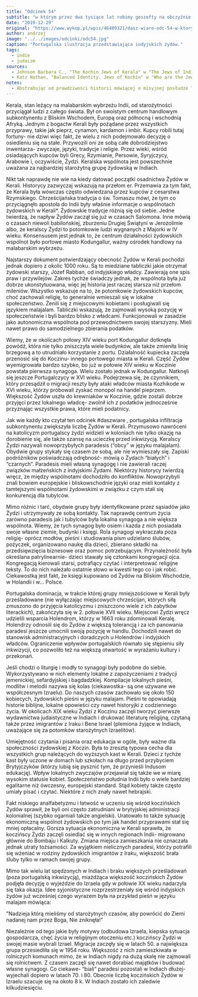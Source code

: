 ```yaml
---
title: "Odcinek 54"
subtitle: "w którym przez dwa tysiące lat robimy geszefty na obczyźnie."
date: "2019-12-29"
original: "https://www.wykop.pl/wpis/46409321/dasz-wiare-odc-54-w-ktorym-przez-dwa-tysiace-lat-r/"
author: andrzej
image: "../../images/odcinki/odc54.jpg"
caption: "Portugalska ilustracja przedstawiająca indyjskich żydów."
tags:
  - indie
  - judaizm
sources:
  - Johnson Barbara C., "The Kochin Jews of Kerala" w "The Jews of India. A Story of Three Communities"
  - Katz Nathan, "Balanced Identity. Jews of Kochin" w "Who are the Jews of India"
notes:
  - Abstrahując od prawdziwości historii mówiącej o misyjnej posłudze Tomasza w Indiach, generalnie przyjmuje się, że pierwsi misjonarze- 1. podróżowali szlakami handlowymi (bo jako uczęszczane drogi były one bezpieczniejsze), 2. często mieli kontakty z kupcami (a nawet sami nimi byli), 3. odwiedzali miasta ze wspólnotami żydowskimi (bo większość zwolenników Jezusa na samiutkim początku była przecież Żydami)
---
```


Kerala, stan leżący na malabarskim wybrzeżu Indii, od starożytności przyciągał ludzi z całego świata. Był on swoistym centrum handlowym subkontynentu z Bliskim Wschodem, Europą oraz północną i wschodnią Afryką. Jednym z bogactw Kerali były pożądane przez wszystkich przyprawy, takie jak pieprz, cynamon, kardamon i imbir. Kupcy robili tutaj fortuny- nie dziwi więc fakt, że wielu z nich podejmowało decyzję o osiedleniu się na stałe. Przywozili oni ze sobą całe dobrodziejstwo inwentarza- zwyczaje, języki, tradycje i religie. Przez wieki, wśród osiadających kupców byli Grecy, Rzymianie, Persowie, Syryjczycy, Arabowie i, oczywiście, Żydzi. Keralska wspólnota jest powszechnie uważana za najbardziej starożytną grupę żydowską w Indiach.

Nikt tak naprawdę nie wie na kiedy datować początki osadnictwa Żydów w Kerali. Historycy zazwyczaj wskazują na przełom er. Przemawia za tym fakt, że Kerala była wówczas często odwiedzana przez kupców z cesarstwa Rzymskiego. Chrześcijańska tradycja o św. Tomaszu mówi, że tym co przyciągnęło apostoła do Indii były właśnie informacje o wspólnotach żydowskich w Kerali\*. Żydowskie tradycje różnią się od siebie. Jedne twierdzą, że napływ Żydów zaczął się już w czasach Salomona. Inne mówią o czasach niewoli babilońskiej, zburzeniu Drugiej Świątyni w Jerozolimie albo, że keralscy Żydzi to potomkowie ludzi wygnanych z Majorki w IV wieku. Konsensusem jest jednak to, że centrum działalności żydowskich wspólnot było portowe miasto Kodungallur, ważny ośrodek handlowy na malabarskim wybrzeżu.

Najstarszy dokument potwierdzający obecność Żydów w Kerali pochodzi jednak dopiero z okolic 1000 roku. Są to miedziane tabliczki jakie otrzymał żydowski starszy, Józef Rabban, od indyjskiego władcy. Zawierają one spis praw i przywilejów. Zakres tychże świadczy jednak, że wspólnota była już dobrze ukonstytuowana, więc jej historia jest raczej starsza niż przełom mileniów. Wszystko wskazuje na to, że potomkowie żydowskich kupców, choć zachowali religię, to generalnie wmieszali się w lokalne społeczeństwo. Żenili się z miejscowymi kobietami i posługiwali się językiem malajalam. Tabliczki wskazują, że zajmowali wysoką pozycję w społeczeństwie i byli bardzo blisko z władcami. Funkcjonowali w zasadzie jako autonomiczna wspólnota pod przewodnictwem swojej starszyzny. Mieli nawet prawo do samodzielnego zbierania podatków.

Wiemy, że w okolicach połowy XIV wieku port Kodungallur dotknęła powódź, która nie tylko zniszczyła wiele budynków, ale także zmieniła linię brzegową a to utrudniało korzystanie z portu. Działalność kupiecka zaczęła przenosić się do Koczinu- innego portowego miasta w Kerali. Część Żydów wyemigrowała bardzo szybko, bo już w połowie XIV wieku w Koczinie powstała pierwsza synagoga. Wielu zostało jednak w Kodungallur. Natknęli się jeszcze Portugalczycy w XVI wieku. Podejrzewa się, że czynnikiem, który przesądził o migracji reszty były ataki władców miasta Kozhikode w XVI wieku, którzy próbowali zyskać monopol na handel pieprzem. Większość Żydów uszła do krewniaków w Koczinie, gdzie zostali dobrze przyjęci przez lokalnego władcę- zwolnił ich z podatków jednocześnie przyznając wszystkie prawa, które mieli podatnicy.

Jak wie każdy kto czytał ten odcinek #daszwiare , portugalska infiltracja subkontynentu zwiększyła liczbę Żydów w Kerali. Przymusowo nawróceni na katolicyzm portugalscy żydzi widzieli w koloniach nie tylko okazję na dorobienie się, ale także szansę na ucieczkę przed inkwizycją. Keralscy Żydzi nazywali nowoprzybyłych paradesis (“obcy” w języku malajalam). Obydwie grupy stykały się czasem ze sobą, ale nie wymieszały się. Zapiski podróżników poświadczają odrębność- mówią o Żydach “białych” i “czarnych”. Paradesis mieli własną synagogę i nie zawierali raczej związków małżeńskich z indyjskimi Żydami. Niektórzy historycy twierdzą wręcz, że między wspólnotami dochodziło do konfliktów. Nowoprzybyli znali bowiem europejskie i bliskowschodnie języki oraz mieli kontakty z tamtejszymi wspólnotami żydowskimi w związku z czym stali się konkurencją dla tubylców.

Mimo różnic i tarć, obydwie grupy były identyfikowane przez sąsiadów jako Żydzi i utrzymywały ze sobą kontakty. Tak naprawdę centrum życia zarówno paradesis jak i tubylców była lokalna synagoga a nie większa wspólnota. Wiemy, że tych synagog było osiem i każda z nich posiadała swoje własne ziemie, budynki i księgi. Rola synagogi wykraczała poza religię- oprócz modłów, pieśni i studiowania pism udzielano ślubów, pożyczek, organizowano naukę dla dzieci, zbierano składki na przedsięwzięcia biznesowe oraz pomoc potrzebującym. Przynależność była określana patrylinearnie- dzieci stawały się członkami kongregacji ojca. Kongregacją kierowali starsi, potrafiący czytać i interpretować religijne teksty. To do nich należało ostatnie słowo w kwestii tego co i jak robić. Ciekawostką jest fakt, że księgi kupowano od Żydów na Bliskim Wschodzie, w Holandii i w… Polsce.

Portugalska dominacja, w trakcie której grupy mniejszościowe w Kerali były prześladowane (nie wyłączając miejscowych chrześcijan, których siłą zmuszono do przyjęcia katolicyzmu i zniszczono wiele z ich zabytków literackich), zakończyła się w 2. połowie XVII wieku. Miejscowi Żydzi wręcz udzielili wsparcia Holendrom, którzy w 1663 roku zdominowali Keralę. Holendrzy odnosili się do Żydów z większą tolerancją i za ich panowania paradesi jeszcze umocnili swoją pozycję w handlu. Dochodzili nawet do stanowisk administracyjnych i doradczych u Holendrów i indyjskich władców. Ograniczenie wpływów portugalskich równało się stępieniu siły inkwizycji, co pozwoliło też na większą otwartość w wyrażaniu kultury i przekonań.

Jeśli chodzi o liturgię i modły to synagogi były podobne do siebie. Wykorzystywano w nich elementy lokalne z zapożyczeniami z tradycji jemenickiej, sefardyjskiej i bagdadzkiej. Kompilacje lokalnych pieśni, modlitw i melodii nazywa się kolas (ciekawostka- są one używane we współczesnym Izraelu). Do naszych czasów zachowało się około 150 kobiecych, żydowskich pieśni w języku malajam. Pieśni te opowiadają historie biblijne, lokalne opowieści czy nawet historyjki z codziennego życia. W okolicach XIX wieku Żydzi z Koczinu zaczęli tworzyć pierwsze wydawnictwa judaistyczne w Indiach i drukować literaturę religijną, czytaną także przez imigrantów z Iraku i Bene Israel (plemiona żyjące w Indiach, uważające się za potomków starożytnych Izraelitów).

Umiejętność czytania i pisania oraz edukacja w ogóle, były ważne dla społeczności żydowskiej z Koczin. Była to zresztą typowa cecha dla wszystkich grup należących do wyższych kast w Kerali. Dzieci z tychże kast były uczone w domach lub szkołach na długo przed przybyciem Brytyjczyków (którzy lubią się pysznić tym, że przynieśli Indusom edukację). Wpływ lokalnych zwyczajów przejawiał się także we w miarę wysokim statusie kobiet. Społeczeństwo południa Indii było o wiele bardziej egalitarne niż ówczesny, europejski standard. Stąd kobiety także często umiały pisać i czytać. Niektóre z nich znały nawet hebrajski.

Fakt niskiego analfabetyzmu i łatwość w uczeniu się wśród koczińskich Żydów sprawił, że byli oni często zatrudniani w brytyjskiej administracji kolonialnej (szybko ogarniali także angielski). Uratowało to także sytuację ekonomiczną wspólnot żydowskich po tym jak handel przyprawami stał się mniej opłacalny. Gorsza sytuacja ekonomiczna w Kerali sprawiła, że koczińscy Żydzi zaczęli osiedlać się w innych regionach Indii- migrowano głównie do Bombaju i Kalkuty. Zmiana miejsca zamieszkania nie oznaczała jednak utraty tożsamości. Za wyjątkiem nielicznych paradesi, którzy potrafili się wżeniać w rodziny żydowskich imigrantów z Iraku, większość brała śluby tylko w ramach swojej grupy.

Mimo tak wielu lat spędzonych w Indiach i braku większych prześladowań (poza portugalską inkwizycją), miażdżąca większość koczińskich Żydów podjęła decyzję o wyjeździe do Izraela gdy w połowie XX wieku nadarzyła się taka okazja. Idee syjonistyczne rozprzestrzeniały się wśród indyjskich żydów już wcześniej czego wyrazem była na przykład pieśń w języku malajam mówiąca:

"Nadzieja którą mieliśmy od starożytnych czasów, aby powrócić do Ziemi nadanej nam przez Boga, Nie zniknęła!"

Niezależnie od tego jakie były motywy (odbudowa Izraela, kiepska sytuacja gospodarcza, chęć życia w religijnym otoczeniu etc.) koczińscy Żydzi w swojej masie wybrali Izrael. Migracje zaczęły się w latach 50. a największa grupa przesiedliła się w 1954 roku. Większość z nich zamieszkiwała w rolniczych komunach mimo, że w Indiach nigdy na dużą skalę nie zajmowali się rolnictwem. Z czasem zaczęli się nawet dorabiać majątków i budować własne synagogi. Co ciekawe- “biali” paradesi pozostali w Indiach dłużej- wyjechali dopiero w latach 70. i 80. Obecnie liczbę koczińskich Żydów w Izraelu szacuje się na około 8 k. W Indiach zostało ich zaledwie kilkudziesięciu.
